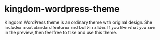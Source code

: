 kingdom-wordpress-theme
=======================

Kingdom WordPress theme is an ordinary theme with original design. She includes most standard features and built-in slider. If you like what you see in the preview, then feel free to take and use this theme.
